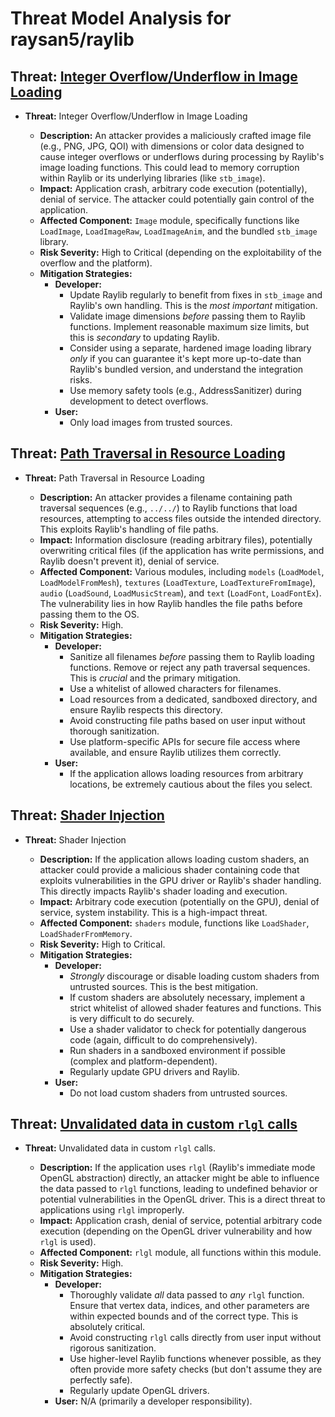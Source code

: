 # Threat Model Analysis for raysan5/raylib

## Threat: [Integer Overflow/Underflow in Image Loading](./threats/integer_overflowunderflow_in_image_loading.md)

*   **Threat:**  Integer Overflow/Underflow in Image Loading

    *   **Description:** An attacker provides a maliciously crafted image file (e.g., PNG, JPG, QOI) with dimensions or color data designed to cause integer overflows or underflows during processing by Raylib's image loading functions. This could lead to memory corruption within Raylib or its underlying libraries (like `stb_image`).
    *   **Impact:**  Application crash, arbitrary code execution (potentially), denial of service. The attacker could potentially gain control of the application.
    *   **Affected Component:** `Image` module, specifically functions like `LoadImage`, `LoadImageRaw`, `LoadImageAnim`, and the bundled `stb_image` library.
    *   **Risk Severity:** High to Critical (depending on the exploitability of the overflow and the platform).
    *   **Mitigation Strategies:**
        *   **Developer:**
            *   Update Raylib regularly to benefit from fixes in `stb_image` and Raylib's own handling. This is the *most important* mitigation.
            *   Validate image dimensions *before* passing them to Raylib functions. Implement reasonable maximum size limits, but this is *secondary* to updating Raylib.
            *   Consider using a separate, hardened image loading library *only* if you can guarantee it's kept more up-to-date than Raylib's bundled version, and understand the integration risks.
            *   Use memory safety tools (e.g., AddressSanitizer) during development to detect overflows.
        *   **User:**
            *   Only load images from trusted sources.

## Threat: [Path Traversal in Resource Loading](./threats/path_traversal_in_resource_loading.md)

*   **Threat:**  Path Traversal in Resource Loading

    *   **Description:** An attacker provides a filename containing path traversal sequences (e.g., `../../`) to Raylib functions that load resources, attempting to access files outside the intended directory. This exploits Raylib's handling of file paths.
    *   **Impact:**  Information disclosure (reading arbitrary files), potentially overwriting critical files (if the application has write permissions, and Raylib doesn't prevent it), denial of service.
    *   **Affected Component:**  Various modules, including `models` (`LoadModel`, `LoadModelFromMesh`), `textures` (`LoadTexture`, `LoadTextureFromImage`), `audio` (`LoadSound`, `LoadMusicStream`), and `text` (`LoadFont`, `LoadFontEx`). The vulnerability lies in how Raylib handles the file paths before passing them to the OS.
    *   **Risk Severity:** High.
    *   **Mitigation Strategies:**
        *   **Developer:**
            *   Sanitize all filenames *before* passing them to Raylib loading functions.  Remove or reject any path traversal sequences. This is *crucial* and the primary mitigation.
            *   Use a whitelist of allowed characters for filenames.
            *   Load resources from a dedicated, sandboxed directory, and ensure Raylib respects this directory.
            *   Avoid constructing file paths based on user input without thorough sanitization.
            *   Use platform-specific APIs for secure file access where available, and ensure Raylib utilizes them correctly.
        *   **User:**
            *   If the application allows loading resources from arbitrary locations, be extremely cautious about the files you select.

## Threat: [Shader Injection](./threats/shader_injection.md)

*   **Threat:**  Shader Injection

    *   **Description:** If the application allows loading custom shaders, an attacker could provide a malicious shader containing code that exploits vulnerabilities in the GPU driver or Raylib's shader handling. This directly impacts Raylib's shader loading and execution.
    *   **Impact:**  Arbitrary code execution (potentially on the GPU), denial of service, system instability. This is a high-impact threat.
    *   **Affected Component:** `shaders` module, functions like `LoadShader`, `LoadShaderFromMemory`.
    *   **Risk Severity:** High to Critical.
    *   **Mitigation Strategies:**
        *   **Developer:**
            *   *Strongly* discourage or disable loading custom shaders from untrusted sources. This is the best mitigation.
            *   If custom shaders are absolutely necessary, implement a strict whitelist of allowed shader features and functions. This is very difficult to do securely.
            *   Use a shader validator to check for potentially dangerous code (again, difficult to do comprehensively).
            *   Run shaders in a sandboxed environment if possible (complex and platform-dependent).
            *   Regularly update GPU drivers and Raylib.
        *   **User:**
            *   Do not load custom shaders from untrusted sources.

## Threat: [Unvalidated data in custom `rlgl` calls](./threats/unvalidated_data_in_custom__rlgl__calls.md)

* **Threat:** Unvalidated data in custom `rlgl` calls.

    *   **Description:** If the application uses `rlgl` (Raylib's immediate mode OpenGL abstraction) directly, an attacker might be able to influence the data passed to `rlgl` functions, leading to undefined behavior or potential vulnerabilities in the OpenGL driver. This is a direct threat to applications using `rlgl` improperly.
    *   **Impact:** Application crash, denial of service, potential arbitrary code execution (depending on the OpenGL driver vulnerability and how `rlgl` is used).
    *   **Affected Component:** `rlgl` module, all functions within this module.
    *   **Risk Severity:** High.
    *   **Mitigation Strategies:**
        *   **Developer:**
            *   Thoroughly validate *all* data passed to *any* `rlgl` function.  Ensure that vertex data, indices, and other parameters are within expected bounds and of the correct type. This is absolutely critical.
            *   Avoid constructing `rlgl` calls directly from user input without rigorous sanitization.
            *   Use higher-level Raylib functions whenever possible, as they often provide more safety checks (but don't assume they are perfectly safe).
            *   Regularly update OpenGL drivers.
        * **User:** N/A (primarily a developer responsibility).


